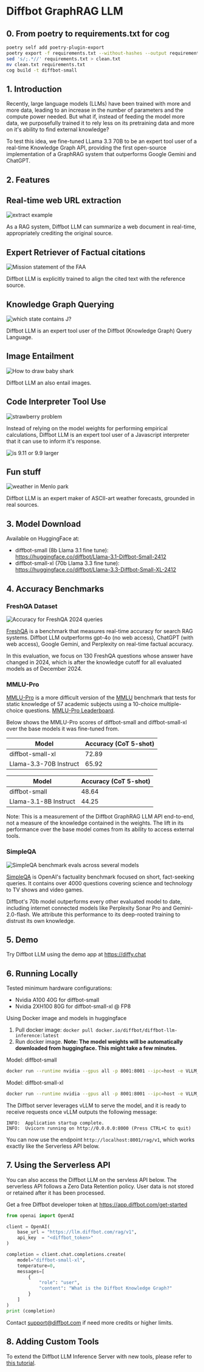 # Diffbot GraphRAG LLM

## 0. From poetry to requirements.txt for cog

```bash
poetry self add poetry-plugin-export
poetry export -f requirements.txt --without-hashes --output requirements.txt
sed 's/;.*//' requirements.txt > clean.txt
mv clean.txt requirements.txt
cog build -t diffbot-small
```

## 1. Introduction

Recently, large language models (LLMs) have been trained with more and more data, leading to an increase in the number of parameters and the compute power needed. But what if, instead of feeding the model more data, we purposefully trained it to rely less on its pretraining data and more on it's ability to find external knowledge?

To test this idea, we fine-tuned LLama 3.3 70B to be an expert tool user of a real-time Knowledge Graph API, providing the first open-source implementation of a GraphRAG system that outperforms Google Gemini and ChatGPT. 

## 2. Features

## Real-time web URL extraction

![extract example](./static/extract.webp)

As a RAG system, Diffbot LLM can summarize a web document in real-time, appropriately crediting the original source.

## Expert Retriever of Factual citations

![Mission statement of the FAA](./static/faa.webp)

Diffbot LLM is explicitly trained to align the cited text with the reference source. 

## Knowledge Graph Querying

![which state contains J?](./static/newjersey.webp)

 Diffbot LLM is an expert tool user of the Diffbot (Knowledge Graph) Query Language.

## Image Entailment
 
![How to draw baby shark](./static/babyshark.webp)

 Diffbot LLM an also entail images. 

## Code Interpreter Tool Use

![strawberry problem](./static/strawberry.webp)


Instead of relying on the model weights for performing empirical calculations, Diffbot LLM is an expert tool user of a Javascript interpreter that it can use to inform it's response.

![is 9.11 or 9.9 larger](./static/math.webp)

## Fun stuff

![weather in Menlo park](./static/weather.webp)

Diffbot LLM is an expert maker of ASCII-art weather forecasts, grounded in real sources.

## 3. Model Download

Available on HuggingFace at:
 * diffbot-small (8b Llama 3.1 fine tune): https://huggingface.co/diffbot/Llama-3.1-Diffbot-Small-2412
 * diffbot-small-xl (70b Llama 3.3 fine tune): https://huggingface.co/diffbot/Llama-3.3-Diffbot-Small-XL-2412

## 4. Accuracy Benchmarks

### FreshQA Dataset

![Accuracy for FreshQA 2024 queries](./static/freshqa.png)

[FreshQA](https://arxiv.org/abs/2310.03214) is a benchmark that measures real-time accuracy for search RAG systems.  Diffbot LLM outperforms gpt-4o (no web access), ChatGPT (with web access), Google Gemini, and Perplexity on real-time factual accuracy. 

In this evaluation, we focus on 130 FreshQA questions whose answer have changed in 2024, which is after the knowledge
cutoff for all evaluated models as of December 2024.

### MMLU-Pro

[MMLU-Pro](https://arxiv.org/abs/2406.01574) is a more difficult version of the [MMLU](https://arxiv.org/abs/2009.03300) benchmark that tests for static knowledge of 57 academic subjects using a 10-choice multiple-choice questions. [MMLU-Pro Leaderboard](https://huggingface.co/spaces/TIGER-Lab/MMLU-Pro).

Below shows the MMLU-Pro scores of diffbot-small and diffbot-small-xl over the base models it was fine-tuned from.

| Model | Accuracy (CoT 5-shot) |
| ----- | ----------------- |
| diffbot-small-xl | 72.89  |
| Llama-3.3-70B Instruct | 65.92 |

| Model | Accuracy (CoT 5-shot) |
| ----- | ----------------- |
| diffbot-small | 48.64 |
| Llama-3.1-8B Instruct | 44.25 |

Note: This is a measurement of the Diffbot GraphRAG LLM API end-to-end, not a measure of the knowledge contained in the weights. The lift in its performance over the base model comes from its ability to access external tools.

### SimpleQA

![SimpleQA benchmark evals across several models](./static/simpleqa.png)

[SimpleQA](https://openai.com/index/introducing-simpleqa/) is OpenAI's factuality benchmark focused on short, fact-seeking queries. It contains over 4000 questions covering science and technology to TV shows and video games.

Diffbot's 70b model outperforms every other evaluated model to date, including internet connected models like Perplexity Sonar Pro and Gemini-2.0-flash. We attribute this performance to its deep-rooted training to distrust its own knowledge.


## 5. Demo

Try Diffbot LLM using the demo app at https://diffy.chat

## 6. Running Locally

Tested minimum hardware configurations: 

 - Nvidia A100 40G for diffbot-small
 - Nvidia 2XH100 80G for diffbot-small-xl @ FP8

Using Docker image and models in huggingface 
1. Pull docker image: `docker pull docker.io/diffbot/diffbot-llm-inference:latest`
2. Run docker image. **Note: The model weights will be automatically downloaded from huggingface. 
This might take a few minutes.**

Model: diffbot-small
```bash
docker run --runtime nvidia --gpus all -p 8001:8001 --ipc=host -e VLLM_OPTIONS="--model diffbot/Llama-3.1-Diffbot-Small-2412 --served-model-name diffbot-small --enable-prefix-caching"  docker.io/diffbot/diffbot-llm-inference:latest 
```

Model: diffbot-small-xl
```bash
docker run --runtime nvidia --gpus all -p 8001:8001 --ipc=host -e VLLM_OPTIONS="--model diffbot/Llama-3.3-Diffbot-Small-XL-2412 --served-model-name diffbot-small-xl --enable-prefix-caching --quantization fp8 --tensor-parallel-size 2"  docker.io/diffbot/diffbot-llm-inference:latest 
```

The Diffbot server leverages vLLM to serve the model, and it is ready to receive requests once vLLM outputs the following message:
```
INFO:  Application startup complete.
INFO:  Uvicorn running on http://0.0.0.0:8000 (Press CTRL+C to quit)
```

You can now use the endpoint `http://localhost:8001/rag/v1`, which works exactly like the Serverless API below.

## 7. Using the Serverless API

You can also access the Diffbot LLM on the servless API below. The serverless API follows a Zero Data Retention policy. User data is not stored or retained after it has been processed.

Get a free Diffbot developer token at https://app.diffbot.com/get-started

```python
from openai import OpenAI

client = OpenAI(
    base_url = "https://llm.diffbot.com/rag/v1",
    api_key  = "<diffbot_token>" 
)

completion = client.chat.completions.create(
    model="diffbot-small-xl",
    temperature=0,
    messages=[
        {
            "role": "user",
            "content": "What is the Diffbot Knowledge Graph?"
        }
    ]
)
print (completion)
```
Contact support@diffbot.com if need more credits or higher limits.

## 8. Adding Custom Tools

To extend the Diffbot LLM Inference Server with new tools, please refer to [this tutorial](add_tool_to_diffbot_llm_inference.md).
